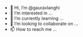 - 👋 Hi, I’m @gauravlanghi
- 👀 I’m interested in ...
- 🌱 I’m currently learning ...
- 💞️ I’m looking to collaborate on ...
- 📫 How to reach me ...

<!---
gauravlanghi/gauravlanghi is a ✨ special ✨ repository because its `README.md` (this file) appears on your GitHub profile.
You can click the Preview link to take a look at your changes.
--->

